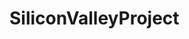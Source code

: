 # SiliconValleyProject

<!-- Sorry For This Actually There Are In Total more than 5 files So I am Unable To Upload The Files 
So, I have Uploaded It on Github :-

My Code Link:- 'https://github.com/kalravm41/18U18Project' -->